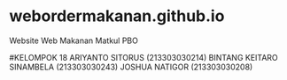 # webordermakanan.github.io
Website Web Makanan Matkul PBO

#KELOMPOK 18
ARIYANTO SITORUS (213303030214)
BINTANG KEITARO SINAMBELA (213303030243)
JOSHUA NATIGOR (213303030208)
